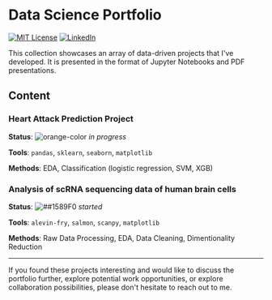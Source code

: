 # Data Science Portfolio

[![MIT License][license-shield]][license-url]
[![LinkedIn][linkedin-shield]][linkedin-url]

This collection showcases an array of data-driven projects that I've developed. It is presented in the format of Jupyter Notebooks and PDF presentations.

## Content

### Heart Attack Prediction Project
  
__Status__: ![orange-color](https://via.placeholder.com/15/f07815/000000?text=+)  _in progress_

__Tools__: `pandas`, `sklearn`, `seaborn`, `matplotlib`

__Methods__: EDA, Classification (logistic regression, SVM, XGB)  

### Analysis of scRNA sequencing data of human brain cells
  
__Status__: ![##1589F0](https://via.placeholder.com/15/1589F0/000000?text=+)  _started_

__Tools__: `alevin-fry`, `salmon`, `scanpy`, `matplotlib`

__Methods__: Raw Data Processing, EDA, Data Cleaning, Dimentionality Reduction 

---
If you found these projects interesting and would like to discuss the portfolio further, explore potential work opportunities, or explore collaboration possibilities, please don't hesitate to reach out to me.

<!-- MARKDOWN LINKS & IMAGES -->
<!-- https://www.markdownguide.org/basic-syntax/#reference-style-links -->
[license-shield]: https://img.shields.io/badge/License-MIT-yellow.svg?style=for-the-badge
[license-url]: https://opensource.org/license/mit/
[linkedin-shield]: https://img.shields.io/badge/-LinkedIn-black.svg?style=for-the-badge&logo=linkedin&colorB=555
[linkedin-url]: https://www.linkedin.com/in/ppvanastya/
[red-color]: #f03c15
[orange-color]:#f07815
[green-color]: #c5f01
[blue-color]: #1589F0

